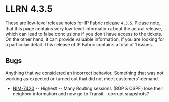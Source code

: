# LLRN 4.3.5

These are low-level release notes for IP Fabric release `4.3.5`. Please note, that this page contains very low-level information about the actual release, which can lead to false conclusions if you don't have access to the tickets. On the other hand, it can provide valuable information, if you are looking for a particular detail. This release of IP Fabric contains a total of 1 issues.

## Bugs

Anything that we considered an incorrect behavior. Something that was not working as expected or turned out that did not meet customers' demand.

- [NIM-7420](https://ipfabric.atlassian.net/browse/NIM-7420) -- Highest -- Many Routing sessions (BGP & OSPF) lose their neighbor information and now go to Transit - corrupt snapshots?
